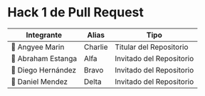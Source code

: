 # Hack 1 de Pull Request
                    
| Integrante  | Alias | Tipo
| ------------- | ------------- | ------------- |
| 👷 Angyee Marin  | Charlie | Titular del Repositorio |
| 🔧 Abraham Estanga | Alfa | Invitado del Repositorio |
| 🔧 Diego Hernández  | Bravo | Invitado del Repositorio |
| 🔧 Daniel Mendez | Delta | Invitado del Repositorio |
